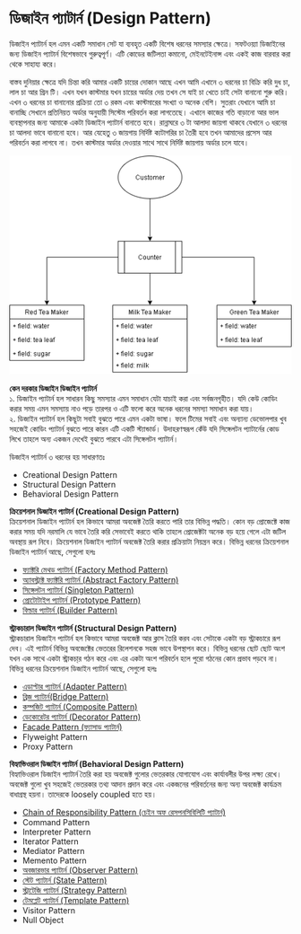# ডিজাইন প্যাটার্ন (Design Pattern)

ডিজাইন প্যাটার্ন হল এমন একটি সমাধান সেট যা ব্যবহৃত একটি বিশেষ ধরনের সমস্যার ক্ষেত্রে। সফটওয়্যা ডিজাইনের জন্য ডিজাইন প্যাটার্ন বিশেষভাবে গুরুত্বপূর্ণ। এটি কোডের জটিলতা কমানো, মেইনটেইনান্স এবং একই কাজ বারবার করা থেকে সাহায্য করে।

বাস্তব দুনিয়ার ক্ষেত্রে যদি চিন্তা করি আমার একটি চায়ের দোকান আছে এখন আমি এখানে ৩ ধরনের চা বিক্রি করি দুধ চা, লাল চা আর গ্রিন টি। এখন যখন কাস্টমার যখন চায়ের অর্ডার দেয় তখন সে যাই চা খেতে চাই সেটা বানানো শুরু করি। এখন ৩ ধরনের চা বানানোর প্রক্রিয়া তো ৩ রকম এবং কাস্টমারের সংখ্যা ও অনেক বেশি। সুতরাং যেখানে আমি চা বানাচ্ছি সেখানে প্রতিনিয়ত অর্ডার অনুযায়ী সিস্টেম পরিবর্তন করা লাগতেছে। এখানে কাজের গতি বাড়ানো আর ভাল ব্যবস্থাপনার জন্য আমাকে একটা ডিজাইন প্যাটার্ন বানাতে হবে।
রান্নাঘরে ৩ টা আলাদা জায়গা থাকবে যেখানে ৩ ধরনের চা আলদা ভাবে বানানো হবে। আর যেহেতু ৩ জায়গায় নির্দিষ্ট ক্যটাগরির চা তৈরী হবে তখন আমাদের প্রসেস আর পরিবর্তন করা লাগবে না। তখন কাস্টমার অর্ডার দেওয়ার সাথে সাথে নির্দিষ্ট জায়গায় অর্ডার চলে যাবে।

<img src="Images/Design-Pattern.png" />

**কেন দরকার ডিজাইন ডিজাইন প্যাটার্ন**  
১. ডিজাইন প্যাটার্ন হল সাধারন কিছু সমস্যার এমন সমাধান যেটা যাচাই করা এবং সর্বজনগৃহীত। যদি কেউ কোডিং করার সময় এমন সমস্যায় নাও পড়ে তারপর ও এটি ফলো করে অনেক ধরনের সমস্যা সমাধান করা যায়।  
২. ডিজাইন প্যাটার্ন হল কিছূটা সবাই বুঝতে পারে এমন একটা ভাষা। ফলে টিমের সবাই এবং অন্যান্য ডেভোলপার খুব সহজেই কোডিং প্যাটার্ন বুঝতে পারে কারন এটি একটি স্ট্যান্ডার্ড। উদাহরণস্বরূপ কেঁউ যদি সিঙ্গেলটন প্যাটার্নের কোড লিখে তাহলে অন্য একজন দেখেই বুঝতে পারবে এটা সিঙ্গেলটন প্যাটার্ন।

ডিজাইন প্যাটার্ন ৩ ধরনের হয় সাধারণতঃ

- Creational Design Pattern
- Structural Design Pattern
- Behavioral Design Pattern

**ক্রিয়েশনাল ডিজাইন প্যাটার্ন (Creational Design Pattern)**  
ক্রিয়েশনাল ডিজাইন প্যাটার্ন হল কিভাবে আমরা অবজেক্ট তৈরি করতে পারি তার বিভিন্ন পদ্ধতি। কোন বড় প্রোজেক্টে কাজ করার সময় যদি নরমালি যে ভাবে তৈরি করি সেভাবেই করতে থাকি তাহলে প্রোজেক্টটা অনেক বড় হয়ে গেলে এটা জটিল অবস্থায় রূপ নিবে। ক্রিয়েশনাল ডিজাইন প্যাটার্ন অবজেক্ট তৈরি করার প্রক্রিয়াটা নিয়ন্ত্রন করে। বিভিন্ন ধরনের ক্রিয়েশনাল ডিজাইন প্যাটার্ন আছে, সেগুলো হলঃ

- [ফ্যাক্টরি মেথড প্যাটার্ন (Factory Method Pattern)](DesignPattern/FactoryPattern.md)
- [অ্যাবস্ট্রাক্ট ফ্যাক্টরি প্যাটার্ন (Abstract Factory Pattern)](DesignPattern/AbstractFactoryPattern.md)
- [সিঙ্গেলটন প্যাটার্ন (Singleton Pattern)](DesignPattern/SingletonPattern.md)
- [প্রোটোটাইপ প্যাটার্ন (Prototype Pattern)](DesignPattern/PrototypePattern.md)
- [বিল্ডার প্যাটার্ন (Builder Pattern)](DesignPattern/BuilderPattern.md)

**স্ট্রাকচারাল ডিজাইন প্যাটার্ন (Structural Design Pattern)**  
স্ট্রাকচারাল ডিজাইন প্যাটার্ন হল কিভাবে আমরা অবজেক্ট আর ক্লাস তৈরি করব এবং সেটাকে একটা বড় স্ট্রাকচারে রূপ দেব। এই প্যাটার্ন বিভিন্ন অবজেক্টের ভেতরের রিলেশনকে সহজ ভাবে উপস্থাপন করে। বিভিন্ন ধরনের ছোট ছোট অংশ যখন এক সাথে একটা স্ট্রাকচা্র গঠন করে এবং এর একটা অংশ পরিবর্তন হলে পুরো গঠনের কোন প্রভাব পড়বে না। বিভিন্ন ধরনের ক্রিয়েশনাল ডিজাইন প্যাটার্ন আছে, সেগুলো হলঃ

- [এডাপ্টার প্যাটার্ন (Adapter Pattern)](DesignPattern/AdapterPattern.md)
- [ব্রিজ প্যাটার্ন(Bridge Pattern)](DesignPattern/BridgePattern.md)
- [কম্পজিট প্যাটার্ন (Composite Pattern)](DesignPattern/CompositePattern.md)
- [ডেকোরেটর প্যাটার্ন (Decorator Pattern)](DesignPattern/DecoratorPattern.md)
- [Facade Pattern (ফ্যাসাড প্যাটার্ন)](DesignPattern/FacadePattern.md)
- Flyweight Pattern
- Proxy Pattern

**বিহ্যাভিওরাল ডিজাইন প্যাটার্ন (Behavioral Design Pattern)**  
বিহ্যাভিওরাল ডিজাইন প্যাটার্ন তৈরি করা হয় অবজেক্ট গুলোর ভেতরকার যোগাযোগ এবং কার্যাবলীর উপর লক্ষ্য রেখে। অবজেক্ট গুলো খুব সহজেই ভেতরকার তথ্য আদান প্রদান করে এবং একজনের পরিবর্তনের জন্য অন্য অবজেক্ট কার্যক্রম বাধাগ্রস্থ হয়না। তাদেরকে loosely coupled হতে হয়।

- [Chain of Responsibility Pattern (চেইন অফ রেসপনসিবিলিটি প্যাটার্ন)](DesignPattern/ChainofResponsibilityPattern.md)
- Command Pattern
- Interpreter Pattern
- Iterator Pattern
- Mediator Pattern
- Memento Pattern
- [অবজারভার প্যাটার্ন (Observer Pattern)](DesignPattern/ObserverPattern.md)
- [স্টেট প্যাটার্ন (State Pattern)](DesignPattern/StatePattern.md)
- [স্ট্রাটেজি প্যাটার্ন (Strategy Pattern)](DesignPattern/StrategyPattern.md)
- [টেমপ্লেট প্যাটার্ন (Template Pattern)](DesignPattern/TemplatePattern.md)
- Visitor Pattern
- Null Object
